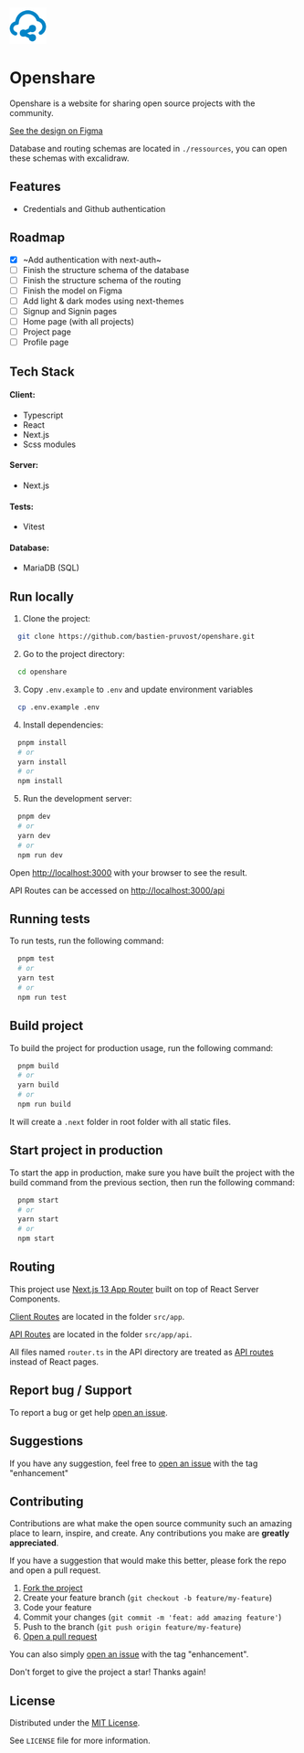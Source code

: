 <!-- prettier-ignore-start -->

<!-- Rename all occurences with Cmd + D :

Openshare
openshare
www.openshare.dev
https://www.openshare.dev

 -->



  <a href="">
    <img src="./public/og.png" alt="Logo" width="64" >
  </a>
  
  
  # Openshare
  
  Openshare is a website for sharing open source projects with the community.

[See the design on Figma](https://www.figma.com/file/jqUwAbp0csHAGv4osqQYDK/Untitled?node-id=0%3A1&t=hRngUpaV1auTm2nJ-1)

Database and routing schemas are located in `./ressources`, you can open these schemas with excalidraw.

<!-- [www.openshare.dev](https://www.openshare.dev) -->


<!-- ![App Screenshot](https://via.placeholder.com/468x300?text=App+Screenshot+Here) -->


<!-- ## About the project

Much longer description of the project -->


## Features

- Credentials and Github authentication


## Roadmap


- [x] ~Add authentication with next-auth~
- [ ] Finish the structure schema of the database
- [ ] Finish the structure schema of the routing
- [ ] Finish the model on Figma
- [ ] Add light & dark modes using next-themes
- [ ] Signup and Signin pages
- [ ] Home page (with all projects)
- [ ] Project page
- [ ] Profile page

<!-- - [x] ~Add OG image for blog using @vercel/og~ -->



<!-- ## Known Issues

- Live previews
- Fullscreen mode
- ~Cross platform~
- ~Light/dark mode toggle~ -->



<!-- ## Note on something  

> **info**  
> This project is using Next.js 13.2

> **warning**  
> This project is using Next.js 13.2 -->


## Tech Stack

#### Client:
- Typescript
- React
- Next.js
- Scss modules

#### Server:
- Next.js

#### Tests:
- Vitest

#### Database:
- MariaDB (SQL)


## Run locally

1. Clone the project:

```bash
  git clone https://github.com/bastien-pruvost/openshare.git
```

2. Go to the project directory:

```bash
  cd openshare
```

3. Copy `.env.example` to `.env` and update environment variables

```bash
  cp .env.example .env
```

4. Install dependencies:

```bash
  pnpm install
  # or
  yarn install
  # or
  npm install
```

5. Run the development server:

```bash
  pnpm dev
  # or
  yarn dev
  # or
  npm run dev
```

Open [http://localhost:3000](http://localhost:3000) with your browser to see the result.

API Routes can be accessed on [http://localhost:3000/api](http://localhost:3000/api)


## Running tests

To run tests, run the following command:

```bash
  pnpm test
  # or
  yarn test
  # or
  npm run test
```


## Build project

To build the project for production usage, run the following command:

```bash
  pnpm build
  # or
  yarn build
  # or
  npm run build
```

It will create a `.next` folder in root folder with all static files.


## Start project in production

To start the app in production, make sure you have built the project with the build command from the previous section, then run the following command:

```bash
  pnpm start
  # or
  yarn start
  # or
  npm start
```


## Routing

This project use [Next.js 13 App Router](https://beta.nextjs.org/docs/routing/fundamentals) built on top of React Server Components.

[Client Routes](https://beta.nextjs.org/docs/routing/defining-routes) are located in the folder `src/app`.

[API Routes](https://beta.nextjs.org/docs/routing/route-handlers) are located in the folder `src/app/api`.

All files named `router.ts` in the API directory are treated as [API routes](https://beta.nextjs.org/docs/routing/route-handlers) instead of React pages.


## Report bug / Support

To report a bug or get help [open an issue](https://github.com/bastien-pruvost/openshare/issues).


## Suggestions

If you have any suggestion, feel free to [open an issue](https://github.com/bastien-pruvost/openshare/issues) with the tag "enhancement"


## Contributing

Contributions are what make the open source community such an amazing place to learn, inspire, and create. Any contributions you make are **greatly appreciated**.

If you have a suggestion that would make this better, please fork the repo and open a pull request.

1. [Fork the project](https://github.com/bastien-pruvost/openshare/fork)
2. Create your feature branch (`git checkout -b feature/my-feature`)
3. Code your feature
4. Commit your changes (`git commit -m 'feat: add amazing feature'`)
5. Push to the branch (`git push origin feature/my-feature`)
6. [Open a pull request](https://github.com/bastien-pruvost/openshare/compare)

You can also simply [open an issue](https://github.com/bastien-pruvost/openshare/issues) with the tag "enhancement".

Don't forget to give the project a star! Thanks again!


## License

Distributed under the [MIT License](https://choosealicense.com/licenses/mit/).

See `LICENSE` file for more information.



<!-- prettier-ignore-end -->
